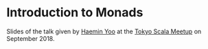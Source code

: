 Introduction to Monads
===================================

Slides of the talk given by [Haemin Yoo](https://github.com/yoohaemin) at the [Tokyo Scala Meetup](https://www.meetup.com/Tokyo-Scala-Developers/events/254229581/) on September 2018.
